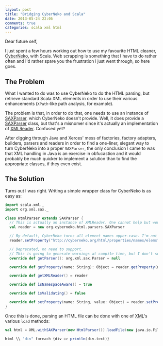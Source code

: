 ```yaml
---
layout: post
title: "Bridging CyberNeko and Scala"
date: 2013-05-24 22:06
comments: true
categories: scala xml html
---
```

Dear future self,

I just spent a few hours working out how to use my favourite HTML cleaner,
[CyberNeko](http://nekohtml.sourceforge.net), with Scala. Web scrapping is something that I have to do rather often and
I'd rather spare you the frustration I just went through, so here goes.

<!-- more -->


## The Problem

What I wanted to do was to use CyberNeko to do the HTML parsing, but retrieve standard Scala XML elements in order to
use their various enhancements (`XPath`-like path analysis, for example).

The problem is that, in order to do that, one needs to use an instance of
[SAXParser](http://www.scala-lang.org/api/2.11.0-M2/index.html#scala.xml.package@SAXParser=javax.xml.parsers.SAXParser),
which CyberNeko doesn't provide. Well, it does provide a
[SAXParser](http://nekohtml.sourceforge.net/javadoc/org/cyberneko/html/parsers/SAXParser.html) class, but that's a
misnomer since it's actually an implementation of
[XMLReader](http://docs.oracle.com/javase/6/docs/api/org/xml/sax/XMLReader.html). Confused yet?

After digging through Java and Xerces' mess of factories, factory adapters, builders, parsers and readers in
order to find a one-liner, elegant way to turn CyberNeko into a proper `SAXParser`, the only conclusion I came to was
that XML handling in Java is an exercise in obfucastion and it would probably be much quicker to implement a solution
than to find the appropriate classes, if they even exist.


## The Solution

Turns out I was right. Writing a simple wrapper class for CyberNeko is as easy as:

```scala
import scala.xml._
import org.xml.sax._

class HtmlParser extends SAXParser {
  // This is actually an instance of XMLReader. One cannot help but wonder what the !@# they were thinking.
  val reader = new org.cyberneko.html.parsers.SAXParser

  // By default, CyberNeko turns all element names upper-case. I'm not a big fan.
  reader.setProperty("http://cyberneko.org/html/properties/names/elems", "lower")

  // Deprecated, no need to support.
  // This is going to generate warnings at compile time, but I don't see a way around it.
  override def getParser(): org.xml.sax.Parser = null

  override def getProperty(name: String): Object = reader.getProperty(name)

  override def getXMLReader() = reader

  override def isNamespaceAware() = true

  override def isValidating() = false

  override def setProperty(name: String, value: Object) = reader.setProperty(name, value)
}
```

Once this is done, parsing an HTML file can be done with one of
[XML](http://www.scala-lang.org/api/2.11.0-M2/index.html#scala.xml.XML)'s various `load` methods:
```scala
val html = XML.withSAXParser(new HtmlParser()).loadFile(new java.io.File("my/html/file.html"))

html \\ "div" foreach {div => println(div.text)}
```
